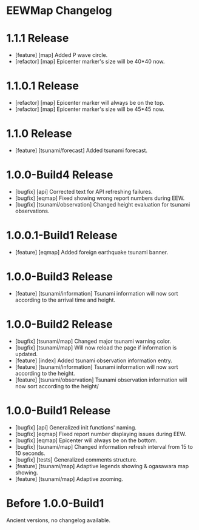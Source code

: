 # EEWMap Changelog

# 1.1.1 Release

- [feature] [map] Added P wave circle.
- [refactor] [map] Epicenter marker's size will be 40*40 now.

# 1.1.0.1 Release

- [refactor] [map] Epicenter marker will always be on the top.
- [refactor] [map] Epicenter marker's size will be 45*45 now.

# 1.1.0 Release

- [feature] [tsunami/forecast] Added tsunami forecast.

# 1.0.0-Build4 Release

- [bugfix] [api] Corrected text for API refreshing failures.
- [bugfix] [eqmap] Fixed showing wrong report numbers during EEW.
- [bugfix] [tsunami/observation] Changed height evaluation for tsunami observations.

# 1.0.0.1-Build1 Release

- [feature] [eqmap] Added foreign earthquake tsunami banner.

# 1.0.0-Build3 Release

- [feature] [tsunami/information] Tsunami information will now sort according to the arrival time and height.

# 1.0.0-Build2 Release

- [bugfix] [tsunami/map] Changed major tsunami warning color.
- [bugfix] [tsunami/map] Will now reload the page if information is updated.
- [feature] [index] Added tsunami observation information entry.
- [feature] [tsunami/information] Tsunami information will now sort according to the height.
- [feature] [tsunami/observation] Tsunami observation information will now sort according to the height/

# 1.0.0-Build1 Release

- [bugfix] [api] Generalized init functions' naming.
- [bugfix] [eqmap] Fixed report number displaying issues during EEW.
- [bugfix] [eqmap] Epicenter will always be on the bottom.
- [bugfix] [tsunami/map] Changed information refresh interval from 15 to 10 seconds.
- [bugfix] [tests] Generalized comments structure.
- [feature] [tsunami/map] Adaptive legends showing & ogasawara map showing.
- [feature] [tsunami/map] Adaptive zooming.

# Before 1.0.0-Build1

Ancient versions, no changelog available.